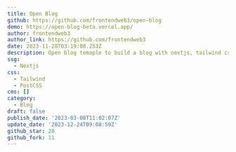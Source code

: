 ```yaml
---
title: Open Blog
github: https://github.com/frontendweb3/open-blog
demo: https://open-blog-beta.vercel.app/
author: frontendweb3
author_link: https://github.com/frontendweb3
date: 2023-11-28T03:19:08.253Z
description: Open blog temaple to build a blog with nextjs, tailwind css
ssg:
  - Nextjs
css:
  - Tailwind
  - PostCSS
cms: []
category:
  - Blog
draft: false
publish_date: '2023-03-08T11:02:07Z'
update_date: '2023-12-24T09:08:59Z'
github_star: 28
github_fork: 11
---
```

